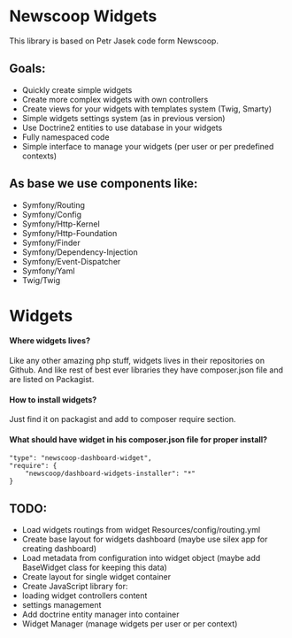 Newscoop Widgets
================

This library is based on Petr Jasek code form Newscoop.

## Goals:

* Quickly create simple widgets
* Create more complex widgets with own controllers
* Create views for your widgets with templates system (Twig, Smarty)
* Simple widgets settings system (as in previous version)
* Use Doctrine2 entities to use database in your widgets
* Fully namespaced code
* Simple interface to manage your widgets (per user or per predefined contexts)

## As base we use components like:

* Symfony/Routing
* Symfony/Config
* Symfony/Http-Kernel
* Symfony/Http-Foundation
* Symfony/Finder
* Symfony/Dependency-Injection
* Symfony/Event-Dispatcher
* Symfony/Yaml
* Twig/Twig

# Widgets

#### Where widgets lives?

Like any other amazing php stuff, widgets lives in their repositories on Github.
And like rest of best ever libraries they have composer.json file and are listed on Packagist.

#### How to install widgets?

Just find it on packagist and add to composer require section.

#### What should have widget in his composer.json file for proper install?

    "type": "newscoop-dashboard-widget",
    "require": {
        "newscoop/dashboard-widgets-installer": "*"
    }

## TODO:

* Load widgets routings from widget Resources/config/routing.yml
* Create base layout for widgets dashboard (maybe use silex app for creating dashboard)
* Load metadata from configuration into widget object (maybe add BaseWidget class for keeping this data)
* Create layout for single widget container
* Create JavaScript library for:
 * loading widget controllers content
 * settings management
* Add doctrine entity manager into container
* Widget Manager (manage widgets per user or per context)